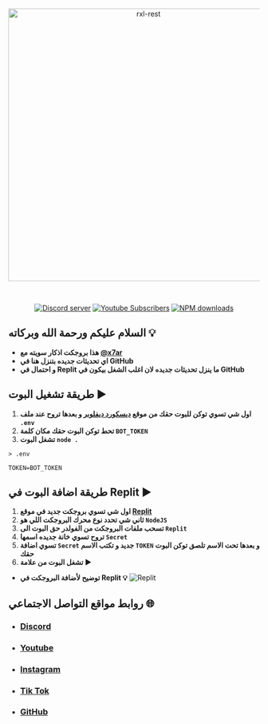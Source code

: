 <div align="center">
	<br />
	<p>
		<a href="https://mrhrs.xyz"><img src="https://media.discordapp.net/attachments/1105785961536827394/1156617133866889316/HrS-Text.png?ex=65159f25&is=65144da5&hm=1f6361962d958fba6c82a5dbfc9901c24642d2d8f156c7d2198ac73054142947&=&width=1440&height=492" width="546" alt="rxl-rest" /></a>
	</p>
	<br />
	<p>
		<a href="https://discord.gg/6CuMuv5Yzg"><img src="https://img.shields.io/discord/977544174125609010?logo=discord&color=5865F2" alt="Discord server" /></a>
		<a href="https://youtube.com/@Mr_HrS"><img src="https://img.shields.io/youtube/channel/subscribers/UCVmz5jIwiQEXv0sGw1fPIbQ" alt="Youtube Subscribers" /></a>
		<a href="https://paypal.me/MMahmoud345?country.x=SA&locale.x=ar_EG"><img src="https://img.shields.io/badge/-donate-blue.svg?logo=paypal&style=for-the-badge" alt="NPM downloads" /></a>
	</p>
</div>

## السلام عليكم ورحمة الله وبركاته 💡

- **هذا بروجكت اذكار سويته مع [@x7ar](https://github.com/x7ar)**
- **اي تحديثات جديده بتنزل هنا في GitHub**
- **و احتمال في Replit ما ينزل تحديثات جديده لان اغلب الشغل بيكون في GitHub**

## طريقة تشغيل البوت ▶️

1. **اول شي تسوي توكن للبوت حقك من موقع [ديسكورد ديفلوبر](https://discord.com/developers/applications) و بعدها تروح عند ملف `.env`**
2. **تحط توكن البوت حقك مكان كلمة `BOT_TOKEN`**
3. **تشغل البوت `node .`**

`> .env`

```env
TOKEN=BOT_TOKEN
```

## طريقة اضافة البوت في Replit ▶️

1. **اول شي تسوي بروجكت جديد في موقع [Replit](https://replit.com/)**
2. **ثاني شي تحدد نوع محرك البروجكت اللي هو `NodeJS`**
3. **تسحب ملفات البروجكت من الفولدر حق البوت الى `Replit`**
4. **تروح تسوي خانة جديده اسمها `Secret`**
5. **تسوي اضافة `Secret` جديد و تكتب الاسم `TOKEN` و بعدها تحت الاسم تلصق توكن البوت حقك**
6. **تشغل البوت من علامة ▶️**

- **توضيح لأضافة البروجكت في Replit 💡**
  ![Replit](https://cdn.discordapp.com/attachments/1105785961536827394/1175639337405263945/ProdactsTut_1.gif?ex=656bf674&is=65598174&hm=e254e8087b2015ae117247060fb5715619094ffb2f3abe26b25a8e5a016a4e0b&)

## روابط مواقع التواصل الاجتماعي 🌐

- ### [Discord](https://discord.gg/6CuMuv5Yzg)
- ### [Youtube](https://www.youtube.com/@Mr_HrS)
- ### [Instagram](https://www.instagram.com/hrs_serv/)
- ### [Tik Tok](https://www.tiktok.com/@mr_hrs_)
- ### [GitHub](https://github.com/HrSApI)
